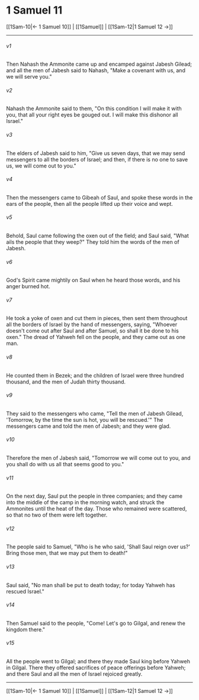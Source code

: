 # 1 Samuel 11

[[1Sam-10|← 1 Samuel 10]] | [[1Samuel]] | [[1Sam-12|1 Samuel 12 →]]
***



###### v1 
Then Nahash the Ammonite came up and encamped against Jabesh Gilead; and all the men of Jabesh said to Nahash, "Make a covenant with us, and we will serve you." 

###### v2 
Nahash the Ammonite said to them, "On this condition I will make it with you, that all your right eyes be gouged out. I will make this dishonor all Israel." 

###### v3 
The elders of Jabesh said to him, "Give us seven days, that we may send messengers to all the borders of Israel; and then, if there is no one to save us, we will come out to you." 

###### v4 
Then the messengers came to Gibeah of Saul, and spoke these words in the ears of the people, then all the people lifted up their voice and wept. 

###### v5 
Behold, Saul came following the oxen out of the field; and Saul said, "What ails the people that they weep?" They told him the words of the men of Jabesh. 

###### v6 
God's Spirit came mightily on Saul when he heard those words, and his anger burned hot. 

###### v7 
He took a yoke of oxen and cut them in pieces, then sent them throughout all the borders of Israel by the hand of messengers, saying, "Whoever doesn't come out after Saul and after Samuel, so shall it be done to his oxen." The dread of Yahweh fell on the people, and they came out as one man. 

###### v8 
He counted them in Bezek; and the children of Israel were three hundred thousand, and the men of Judah thirty thousand. 

###### v9 
They said to the messengers who came, "Tell the men of Jabesh Gilead, 'Tomorrow, by the time the sun is hot, you will be rescued.'" The messengers came and told the men of Jabesh; and they were glad. 

###### v10 
Therefore the men of Jabesh said, "Tomorrow we will come out to you, and you shall do with us all that seems good to you." 

###### v11 
On the next day, Saul put the people in three companies; and they came into the middle of the camp in the morning watch, and struck the Ammonites until the heat of the day. Those who remained were scattered, so that no two of them were left together. 

###### v12 
The people said to Samuel, "Who is he who said, 'Shall Saul reign over us?' Bring those men, that we may put them to death!" 

###### v13 
Saul said, "No man shall be put to death today; for today Yahweh has rescued Israel." 

###### v14 
Then Samuel said to the people, "Come! Let's go to Gilgal, and renew the kingdom there." 

###### v15 
All the people went to Gilgal; and there they made Saul king before Yahweh in Gilgal. There they offered sacrifices of peace offerings before Yahweh; and there Saul and all the men of Israel rejoiced greatly.

***
[[1Sam-10|← 1 Samuel 10]] | [[1Samuel]] | [[1Sam-12|1 Samuel 12 →]]
